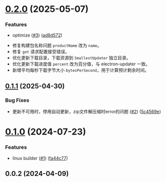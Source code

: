 

# [0.2.0](https://github.com/haiweilian/electron-smallest-updater/compare/0.1.1...0.2.0) (2025-05-07)


### Features

* optimize ([#3](https://github.com/haiweilian/electron-smallest-updater/issues/3)) ([ad8d572](https://github.com/haiweilian/electron-smallest-updater/commit/ad8d5728afe5b4feff81fd629746f03997f27541))

- 修复构建包名称问题 `productName` 改为 `name`。
- 修复 `got` 请求配置接受错误。
- 优化更新下载目录，下载资源到 `SmallestUpdater` 独立目录。
- 优化更新下载进度值 `percent` 改为百分值，与 electron-updater 一致。
- 新增平均每秒下载字节大小 `bytesPerSecond`，用于计算预计剩余时间。

## [0.1.1](https://github.com/haiweilian/electron-smallest-updater/compare/0.1.0...0.1.1) (2025-04-30)


### Bug Fixes

* 更新不可用时，停用自动更新，zip文件解压缩时error的问题 ([#2](https://github.com/haiweilian/electron-smallest-updater/issues/2)) ([5c4569e](https://github.com/haiweilian/electron-smallest-updater/commit/5c4569ef2e4c7a4470b36a1162e4d4a7b59cdc37))

# [0.1.0](https://github.com/haiweilian/electron-smallest-updater/compare/0.0.2...0.1.0) (2024-07-23)


### Features

* linux builder ([#1](https://github.com/haiweilian/electron-smallest-updater/issues/1)) ([fa44c77](https://github.com/haiweilian/electron-smallest-updater/commit/fa44c776af1035c6d23579186e5d1d7ffc317b48))

## 0.0.2 (2024-04-09)
